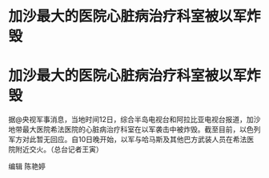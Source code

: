 # 加沙最大的医院心脏病治疗科室被以军炸毁

# 加沙最大的医院心脏病治疗科室被以军炸毁

据@央视军事消息，当地时间12日，综合半岛电视台和阿拉比亚电视台报道，加沙地带最大医院希法医院的心脏病治疗科室在以军袭击中被炸毁。截至目前，以色列军方对此暂无回应。自10日晚开始，以军与哈马斯及其他巴方武装人员在希法医院附近交火。（总台记者王寅）

编辑 陈艳婷

